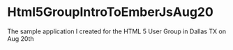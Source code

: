 Html5GroupIntroToEmberJsAug20
=============================

The sample application I created for the HTML 5 User Group in Dallas TX on Aug 20th

